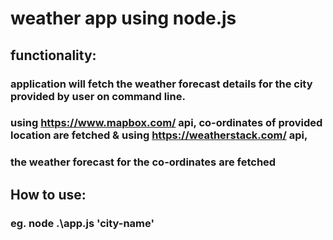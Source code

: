 # weather app using node.js

## functionality:
###	application will fetch the weather forecast details for the city provided by user on command line.
###	using https://www.mapbox.com/ api, co-ordinates of provided location are fetched & using https://weatherstack.com/ api,
###	the weather forecast for the co-ordinates are fetched


## How to use:
### eg. node .\app.js 'city-name'
